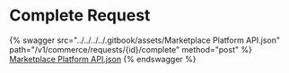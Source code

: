 # Complete Request

{% swagger src="../../../../.gitbook/assets/Marketplace Platform API.json" path="/v1/commerce/requests/{id}/complete" method="post" %}
[Marketplace Platform API.json](<../../../../.gitbook/assets/Marketplace Platform API.json>)
{% endswagger %}
